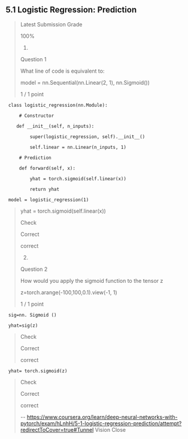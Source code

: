 ## 5.1 Logistic Regression: Prediction
> 
> Latest Submission Grade
> 
> 100%
> 
> 1.
> 
> Question 1
> 
> What line of code is equivalent to:
> 
> model = nn.Sequential(nn.Linear(2, 1), nn.Sigmoid())
> 
> 
> 1 / 1 point

     
     class logistic_regression(nn.Module):
     
         # Constructor
     
        def __init__(self, n_inputs):
     
             super(logistic_regression, self).__init__()
     
             self.linear = nn.Linear(n_inputs, 1)
     
         # Prediction
     
         def forward(self, x):
     
             yhat = torch.sigmoid(self.linear(x))
     
             return yhat
     
     model = logistic_regression(1)
> 
>
> 
>  yhat = torch.sigmoid(self.linear(x)) 
> 
> Check
> 
> Correct
> 
> correct
> 
> 2.
> 
> Question 2
> 
> How would you apply the sigmoid function to the tensor z
>
> z=torch.arange(-100,100,0.1).view(-1, 1)
> 
> 1 / 1 point
> 
     sig=nn. Sigmoid ()
     
     yhat=sig(z)
> 
> 
> Check
> 
> Correct
> 
> correct
>  

     yhat= torch.sigmoid(z)
> 
> Check
> 
> Correct
> 
> correct
>
> -- https://www.coursera.org/learn/deep-neural-networks-with-pytorch/exam/hLnhH/5-1-logistic-regression-prediction/attempt?redirectToCover=true#Tunnel Vision Close
